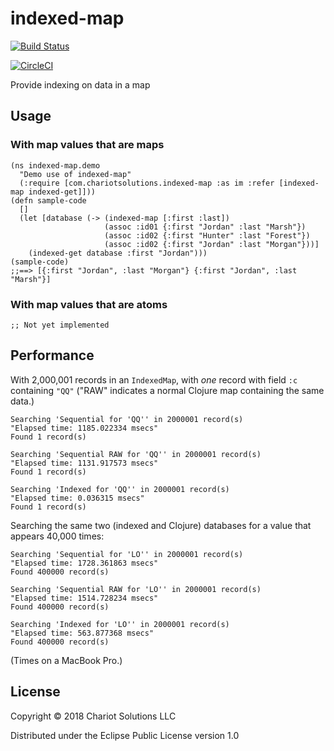 # indexed-map

[![Build Status](https://travis-ci.org/luskwater/indexed-map.svg?branch=master)](https://travis-ci.org/luskwater/indexed-map)

[![CircleCI](https://circleci.com/gh/luskwater/indexed-map.svg?style=svg)](https://circleci.com/gh/luskwater/indexed-map)

Provide indexing on data in a map

## Usage

### With map values that are maps

    (ns indexed-map.demo
      "Demo use of indexed-map"
      (:require [com.chariotsolutions.indexed-map :as im :refer [indexed-map indexed-get]]))
    (defn sample-code
      []
      (let [database (-> (indexed-map [:first :last])
                         (assoc :id01 {:first "Jordan" :last "Marsh"})
                         (assoc :id02 {:first "Hunter" :last "Forest"})
                         (assoc :id02 {:first "Jordan" :last "Morgan"}))]
        (indexed-get database :first "Jordan")))
    (sample-code)
    ;;==> [{:first "Jordan", :last "Morgan"} {:first "Jordan", :last "Marsh"}]

### With map values that are atoms

    ;; Not yet implemented
    
## Performance

With 2,000,001 records in an `IndexedMap`, with *one* record with
field `:c` containing `"QQ"` ("RAW" indicates a normal Clojure map
containing the same data.)

    Searching 'Sequential for 'QQ'' in 2000001 record(s)
    "Elapsed time: 1185.022334 msecs"
    Found 1 record(s)
    
    Searching 'Sequential RAW for 'QQ'' in 2000001 record(s)
    "Elapsed time: 1131.917573 msecs"
    Found 1 record(s)
    
    Searching 'Indexed for 'QQ'' in 2000001 record(s)
    "Elapsed time: 0.036315 msecs"
    Found 1 record(s)

Searching the same two (indexed and Clojure) databases for a value
that appears 40,000 times:

    Searching 'Sequential for 'LO'' in 2000001 record(s)
    "Elapsed time: 1728.361863 msecs"
    Found 400000 record(s)

    Searching 'Sequential RAW for 'LO'' in 2000001 record(s)
    "Elapsed time: 1514.728234 msecs"
    Found 400000 record(s)

    Searching 'Indexed for 'LO'' in 2000001 record(s)
    "Elapsed time: 563.877368 msecs"
    Found 400000 record(s)

(Times on a MacBook Pro.)

## License

Copyright © 2018 Chariot Solutions LLC

Distributed under the Eclipse Public License version 1.0
